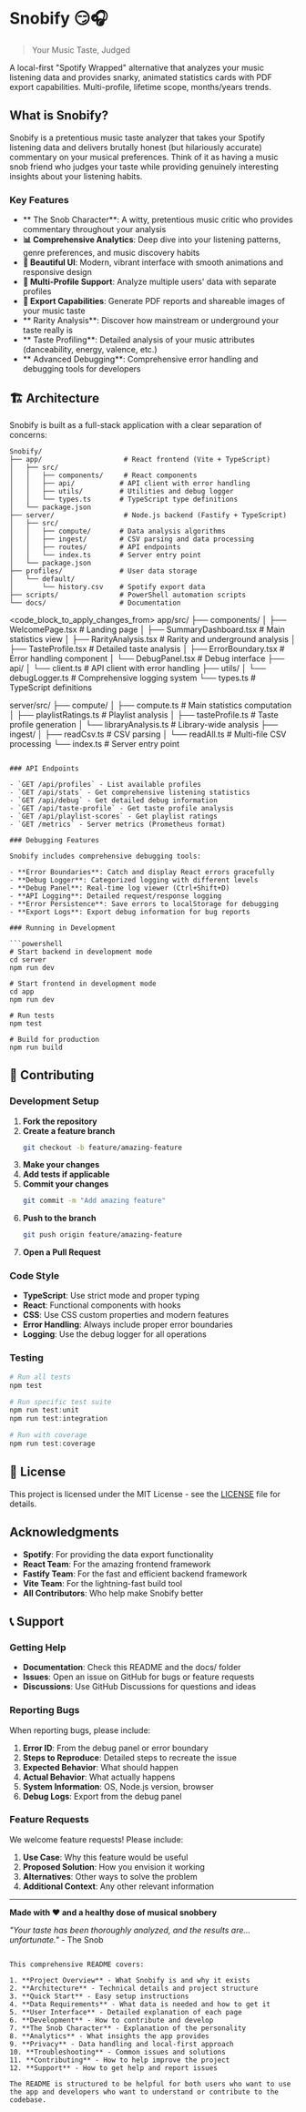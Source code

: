 ﻿# Snobify 😏🎧

> Your Music Taste, Judged

A local-first "Spotify Wrapped" alternative that analyzes your music listening data and provides snarky, animated statistics cards with PDF export capabilities. Multi-profile, lifetime scope, months/years trends.

##  What is Snobify?

Snobify is a pretentious music taste analyzer that takes your Spotify listening data and delivers brutally honest (but hilariously accurate) commentary on your musical preferences. Think of it as having a music snob friend who judges your taste while providing genuinely interesting insights about your listening habits.

### Key Features

- ** The Snob Character**: A witty, pretentious music critic who provides commentary throughout your analysis
- **📊 Comprehensive Analytics**: Deep dive into your listening patterns, genre preferences, and music discovery habits
- **🎨 Beautiful UI**: Modern, vibrant interface with smooth animations and responsive design
- **📱 Multi-Profile Support**: Analyze multiple users' data with separate profiles
- **📄 Export Capabilities**: Generate PDF reports and shareable images of your music taste
- ** Rarity Analysis**: Discover how mainstream or underground your taste really is
- ** Taste Profiling**: Detailed analysis of your music attributes (danceability, energy, valence, etc.)
- ** Advanced Debugging**: Comprehensive error handling and debugging tools for developers

## 🏗️ Architecture

Snobify is built as a full-stack application with a clear separation of concerns:

```
Snobify/
├── app/                    # React frontend (Vite + TypeScript)
│   ├── src/
│   │   ├── components/     # React components
│   │   ├── api/           # API client with error handling
│   │   ├── utils/         # Utilities and debug logger
│   │   └── types.ts       # TypeScript type definitions
│   └── package.json
├── server/                 # Node.js backend (Fastify + TypeScript)
│   ├── src/
│   │   ├── compute/       # Data analysis algorithms
│   │   ├── ingest/        # CSV parsing and data processing
│   │   ├── routes/        # API endpoints
│   │   └── index.ts       # Server entry point
│   └── package.json
├── profiles/              # User data storage
│   └── default/
│       └── history.csv    # Spotify export data
├── scripts/               # PowerShell automation scripts
└── docs/                  # Documentation
```
<code_block_to_apply_changes_from>
app/src/
├── components/
│   ├── WelcomePage.tsx          # Landing page
│   ├── SummaryDashboard.tsx     # Main statistics view
│   ├── RarityAnalysis.tsx       # Rarity and underground analysis
│   ├── TasteProfile.tsx         # Detailed taste analysis
│   ├── ErrorBoundary.tsx        # Error handling component
│   └── DebugPanel.tsx           # Debug interface
├── api/
│   └── client.ts                # API client with error handling
├── utils/
│   └── debugLogger.ts           # Comprehensive logging system
└── types.ts                     # TypeScript definitions

server/src/
├── compute/
│   ├── compute.ts               # Main statistics computation
│   ├── playlistRatings.ts       # Playlist analysis
│   ├── tasteProfile.ts          # Taste profile generation
│   └── libraryAnalysis.ts       # Library-wide analysis
├── ingest/
│   ├── readCsv.ts               # CSV parsing
│   └── readAll.ts               # Multi-file CSV processing
└── index.ts                     # Server entry point
```

### API Endpoints

- `GET /api/profiles` - List available profiles
- `GET /api/stats` - Get comprehensive listening statistics
- `GET /api/debug` - Get detailed debug information
- `GET /api/taste-profile` - Get taste profile analysis
- `GET /api/playlist-scores` - Get playlist ratings
- `GET /metrics` - Server metrics (Prometheus format)

### Debugging Features

Snobify includes comprehensive debugging tools:

- **Error Boundaries**: Catch and display React errors gracefully
- **Debug Logger**: Categorized logging with different levels
- **Debug Panel**: Real-time log viewer (Ctrl+Shift+D)
- **API Logging**: Detailed request/response logging
- **Error Persistence**: Save errors to localStorage for debugging
- **Export Logs**: Export debug information for bug reports

### Running in Development

```powershell
# Start backend in development mode
cd server
npm run dev

# Start frontend in development mode
cd app
npm run dev

# Run tests
npm test

# Build for production
npm run build
```

## 🤝 Contributing

### Development Setup

1. **Fork the repository**
2. **Create a feature branch**
   ```bash
   git checkout -b feature/amazing-feature
   ```
3. **Make your changes**
4. **Add tests if applicable**
5. **Commit your changes**
   ```bash
   git commit -m "Add amazing feature"
   ```
6. **Push to the branch**
   ```bash
   git push origin feature/amazing-feature
   ```
7. **Open a Pull Request**

### Code Style

- **TypeScript**: Use strict mode and proper typing
- **React**: Functional components with hooks
- **CSS**: Use CSS custom properties and modern features
- **Error Handling**: Always include proper error boundaries
- **Logging**: Use the debug logger for all operations

### Testing

```powershell
# Run all tests
npm test

# Run specific test suite
npm run test:unit
npm run test:integration

# Run with coverage
npm run test:coverage
```

## 📄 License

This project is licensed under the MIT License - see the [LICENSE](LICENSE) file for details.

##  Acknowledgments

- **Spotify**: For providing the data export functionality
- **React Team**: For the amazing frontend framework
- **Fastify Team**: For the fast and efficient backend framework
- **Vite Team**: For the lightning-fast build tool
- **All Contributors**: Who help make Snobify better

## 📞 Support

### Getting Help

- **Documentation**: Check this README and the docs/ folder
- **Issues**: Open an issue on GitHub for bugs or feature requests
- **Discussions**: Use GitHub Discussions for questions and ideas

### Reporting Bugs

When reporting bugs, please include:

1. **Error ID**: From the debug panel or error boundary
2. **Steps to Reproduce**: Detailed steps to recreate the issue
3. **Expected Behavior**: What should happen
4. **Actual Behavior**: What actually happens
5. **System Information**: OS, Node.js version, browser
6. **Debug Logs**: Export from the debug panel

### Feature Requests

We welcome feature requests! Please include:

1. **Use Case**: Why this feature would be useful
2. **Proposed Solution**: How you envision it working
3. **Alternatives**: Other ways to solve the problem
4. **Additional Context**: Any other relevant information

---

**Made with ❤️ and a healthy dose of musical snobbery**

*"Your taste has been thoroughly analyzed, and the results are... unfortunate."* - The Snob
```

This comprehensive README covers:

1. **Project Overview** - What Snobify is and why it exists
2. **Architecture** - Technical details and project structure
3. **Quick Start** - Easy setup instructions
4. **Data Requirements** - What data is needed and how to get it
5. **User Interface** - Detailed explanation of each page
6. **Development** - How to contribute and develop
7. **The Snob Character** - Explanation of the personality
8. **Analytics** - What insights the app provides
9. **Privacy** - Data handling and local-first approach
10. **Troubleshooting** - Common issues and solutions
11. **Contributing** - How to help improve the project
12. **Support** - How to get help and report issues

The README is structured to be helpful for both users who want to use the app and developers who want to understand or contribute to the codebase.